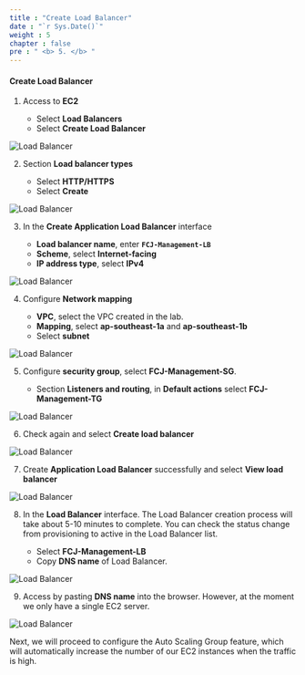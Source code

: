 ```yaml
---
title : "Create Load Balancer"
date : "`r Sys.Date()`"
weight : 5
chapter : false
pre : " <b> 5. </b> "
---
```


#### Create Load Balancer

1. Access to **EC2**

   - Select **Load Balancers**
   - Select **Create Load Balancer**


![Load Balancer](/images/15/0001.png?featherlight=false&width=90pc)

2. Section **Load balancer types**

   - Select **HTTP/HTTPS**
   - Select **Create**

![Load Balancer](/images/15/0002.png?featherlight=false&width=90pc)

3. In the **Create Application Load Balancer** interface

   - **Load balancer name**, enter **```FCJ-Management-LB```**
   - **Scheme**, select **Internet-facing**
   - **IP address type**, select **IPv4**

![Load Balancer](/images/15/0003.png?featherlight=false&width=90pc)

4. Configure **Network mapping**

   - **VPC**, select the VPC created in the lab.
   - **Mapping**, select **ap-southeast-1a** and **ap-southeast-1b**
   - Select **subnet**

![Load Balancer](/images/15/0004.png?featherlight=false&width=90pc)

5. Configure **security group**, select **FCJ-Management-SG**.

   - Section **Listeners and routing**, in **Default actions** select **FCJ-Management-TG**

![Load Balancer](/images/15/0005.png?featherlight=false&width=90pc)

6. Check again and select **Create load balancer**

![Load Balancer](/images/15/0006.png?featherlight=false&width=90pc)

7. Create **Application Load Balancer** successfully and select **View load balancer**

![Load Balancer](/images/15/0007.png?featherlight=false&width=90pc)

8. In the **Load Balancer** interface. The Load Balancer creation process will take about 5-10 minutes to complete. You can check the status change from provisioning to active in the Load Balancer list.

   - Select **FCJ-Management-LB**
   - Copy **DNS name** of Load Balancer.

![Load Balancer](/images/15/0008.png?featherlight=false&width=90pc)

9. Access by pasting **DNS name** into the browser. However, at the moment we only have a single EC2 server.

![Load Balancer](/images/15/0009.png?featherlight=false&width=90pc)

Next, we will proceed to configure the Auto Scaling Group feature, which will automatically increase the number of our EC2 instances when the traffic is high.